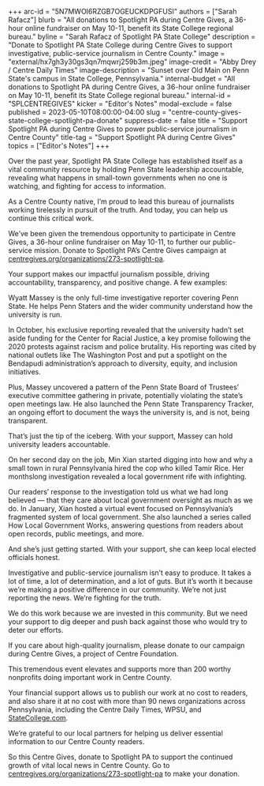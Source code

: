 +++
arc-id = "5N7MWOI6RZGB7OGEUCKDPGFUSI"
authors = ["Sarah Rafacz"]
blurb = "All donations to Spotlight PA during Centre Gives, a 36-hour online fundraiser on May 10-11, benefit its State College regional bureau."
byline = "Sarah Rafacz of Spotlight PA State College"
description = "Donate to Spotlight PA State College during Centre Gives to support investigative, public-service journalism in Centre County."
image = "external/hx7gh3y30gs3qn7mqwrj259b3m.jpeg"
image-credit = "Abby Drey / Centre Daily Times"
image-description = "Sunset over Old Main on Penn State's campus in State College, Pennsylvania."
internal-budget = "All donations to Spotlight PA during Centre Gives, a 36-hour online fundraiser on May 10-11, benefit its State College regional bureau."
internal-id = "SPLCENTREGIVES"
kicker = "Editor's Notes"
modal-exclude = false
published = 2023-05-10T08:00:00-04:00
slug = "centre-county-gives-state-college-spotlight-pa-donate"
suppress-date = false
title = "Support Spotlight PA during Centre Gives to power public-service journalism in Centre County"
title-tag = "Support Spotlight PA during Centre Gives"
topics = ["Editor's Notes"]
+++

Over the past year, Spotlight PA State College has established itself as a vital community resource by holding Penn State leadership accountable, revealing what happens in small-town governments when no one is watching, and fighting for access to information.

As a Centre County native, I’m proud to lead this bureau of journalists working tirelessly in pursuit of the truth. And today, you can help us continue this critical work.

We’ve been given the tremendous opportunity to participate in Centre Gives, a 36-hour online fundraiser on May 10-11, to further our public-service mission. Donate to Spotlight PA’s Centre Gives campaign at <a href="https://centregives.org/organizations/273-spotlight-pa">centregives.org/organizations/273-spotlight-pa</a>.

Your support makes our impactful journalism possible, driving accountability, transparency, and positive change. A few examples:

Wyatt Massey is the only full-time investigative reporter covering Penn State. He helps Penn Staters and the wider community understand how the university is run.

In October, his exclusive reporting revealed that the university hadn’t set aside funding for the Center for Racial Justice, a key promise following the 2020 protests against racism and police brutality. His reporting was cited by national outlets like The Washington Post and put a spotlight on the Bendapudi administration’s approach to diversity, equity, and inclusion initiatives.

Plus, Massey uncovered a pattern of the Penn State Board of Trustees’ executive committee gathering in private, potentially violating the state’s open meetings law. He also launched the Penn State Transparency Tracker, an ongoing effort to document the ways the university is, and is not, being transparent.

That’s just the tip of the iceberg. With your support, Massey can hold university leaders accountable.

On her second day on the job, Min Xian started digging into how and why a small town in rural Pennsylvania hired the cop who killed Tamir Rice. Her monthslong investigation revealed a local government rife with infighting.

Our readers’ response to the investigation told us what we had long believed — that they care about local government oversight as much as we do. In January, Xian hosted a virtual event focused on Pennsylvania’s fragmented system of local government. She also launched a series called How Local Government Works, answering questions from readers about open records, public meetings, and more.

And she’s just getting started. With your support, she can keep local elected officials honest.

Investigative and public-service journalism isn’t easy to produce. It takes a lot of time, a lot of determination, and a lot of guts. But it’s worth it because we’re making a positive difference in our community. We’re not just reporting the news. We’re fighting for the truth.

We do this work because we are invested in this community. But we need your support to dig deeper and push back against those who would try to deter our efforts.

If you care about high-quality journalism, please donate to our campaign during Centre Gives, a project of Centre Foundation.

This tremendous event elevates and supports more than 200 worthy nonprofits doing important work in Centre County.

Your financial support allows us to publish our work at no cost to readers, and also share it at no cost with more than 90 news organizations across Pennsylvania, including the Centre Daily Times, WPSU, and <a href="http://StateCollege.com" target="_blank">StateCollege.com</a>.

We’re grateful to our local partners for helping us deliver essential information to our Centre County readers.

So this Centre Gives, donate to Spotlight PA to support the continued growth of vital local news in Centre County. Go to <a href="https://centregives.org/organizations/273-spotlight-pa">centregives.org/organizations/273-spotlight-pa</a> to make your donation.
